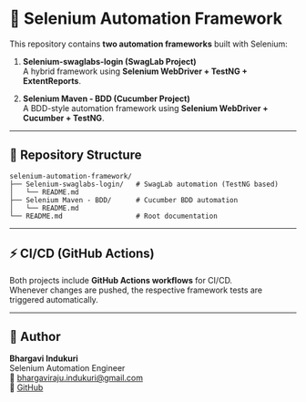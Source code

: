 # 🚀 Selenium Automation Framework

This repository contains **two automation frameworks** built with Selenium:

1. **Selenium-swaglabs-login (SwagLab Project)**  
   A hybrid framework using **Selenium WebDriver + TestNG + ExtentReports**.

2. **Selenium Maven - BDD (Cucumber Project)**  
   A BDD-style automation framework using **Selenium WebDriver + Cucumber + TestNG**.

---

## 📂 Repository Structure

```
selenium-automation-framework/
├── Selenium-swaglabs-login/   # SwagLab automation (TestNG based)
│   └── README.md
├── Selenium Maven - BDD/      # Cucumber BDD automation
│   └── README.md
└── README.md                  # Root documentation
```

---

## ⚡ CI/CD (GitHub Actions)

Both projects include **GitHub Actions workflows** for CI/CD.  
Whenever changes are pushed, the respective framework tests are triggered automatically.

---

## 📌 Author

**Bhargavi Indukuri**  
Selenium Automation Engineer  
📧 bhargaviraju.indukuri@gmail.com  
🔗 [GitHub](https://github.com/Indukuri-Bhargavi)
